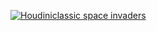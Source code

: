 

[![Houdiniclassic space invaders](https://i.ibb.co/4RLNYpy/classic.jpg)](https://vimeo.com/675909790)
